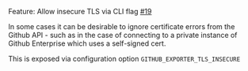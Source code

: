 Feature: Allow insecure TLS via CLI flag
[#19](https://github.com/promhippie/github_exporter/issues/19)

In some cases it can be desirable to ignore certificate errors from the Github API - such as in
the case of connecting to a private instance of Github Enterprise which uses a self-signed cert.

This is exposed via configuration option `GITHUB_EXPORTER_TLS_INSECURE`
